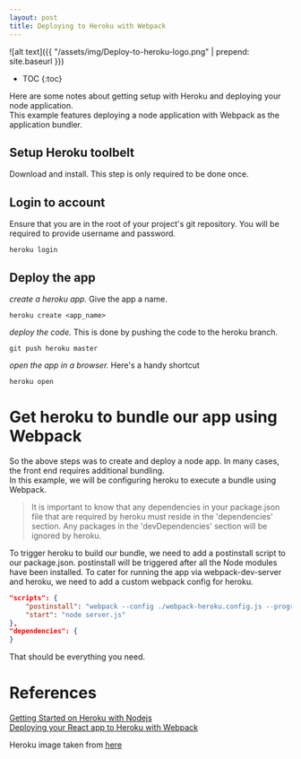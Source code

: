 ```yaml
---
layout: post
title: Deploying to Heroku with Webpack
---
```


![alt text]({{ "/assets/img/Deploy-to-heroku-logo.png" | prepend: site.baseurl }})  

* TOC
{:toc}

Here are some notes about getting setup with Heroku and deploying your node application.  
This example features deploying a node application with Webpack as the application bundler.    

## Setup Heroku toolbelt 
Download and install. This step is only required to be done once.

## Login to account
Ensure that you are in the root of your project's git repository. You will be required to provide username and password.  

``` shell
heroku login
```

## Deploy the app
_create a heroku app._ Give the app a name.  

``` shell
heroku create <app_name>  
```

_deploy the code._ This is done by pushing the code to the heroku branch.  

``` shell
git push heroku master
```

_open the app in a browser._ Here's a handy shortcut  

``` shell
heroku open
```

# Get heroku to bundle our app using Webpack
So the above steps was to create and deploy a node app. In many cases, the front end requires additional bundling.  
In this example, we will be configuring heroku to execute a bundle using Webpack.  

>It is important to know that any dependencies in your package.json file that are required by heroku must reside in the 'dependencies' section. Any packages in the 'devDependencies' section will be ignored by heroku.  

To trigger heroku to build our bundle, we need to add a postinstall script to our package.json. postinstall will be triggered after all the Node modules have been installed. To cater for running the app via webpack-dev-server and heroku, we need to add a custom webpack config for heroku.   

``` json
"scripts": {
    "postinstall": "webpack --config ./webpack-heroku.config.js --progress --colors",
    "start": "node server.js"
},
"dependencies": {
}
```

That should be everything you need.


# References
[Getting Started on Heroku with Nodejs](https://devcenter.heroku.com/articles/getting-started-with-nodejs#introduction)  
[Deploying your React app to Heroku with Webpack](http://ditrospecta.com/javascript/react/es6/webpack/heroku/2015/08/08/deploying-react-webpack-heroku.html)

Heroku image taken from [here](http://sylpheo.com/why-you-need-a-heroku-app/)
